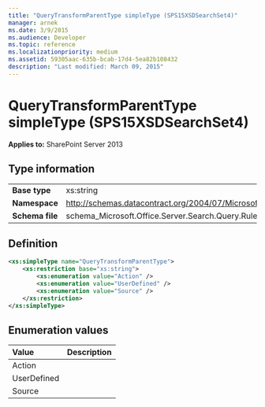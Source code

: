 ```yaml
---
title: "QueryTransformParentType simpleType (SPS15XSDSearchSet4)"
manager: arnek
ms.date: 3/9/2015
ms.audience: Developer
ms.topic: reference
ms.localizationpriority: medium
ms.assetid: 59305aac-635b-bcab-17d4-5ea82b108432
description: "Last modified: March 09, 2015"
---
```


# QueryTransformParentType simpleType (SPS15XSDSearchSet4)



 **Applies to:** SharePoint Server 2013

## Type information

|||
|:-----|:-----|
|**Base type** <br/> |xs:string  <br/> |
|**Namespace** <br/> |http://schemas.datacontract.org/2004/07/Microsoft.Office.Server.Search.Query.Rules  <br/> |
|**Schema file** <br/> |schema_Microsoft.Office.Server.Search.Query.Rules.xsd  <br/> |

## Definition

```XML
<xs:simpleType name="QueryTransformParentType">
    <xs:restriction base="xs:string">
        <xs:enumeration value="Action" />
        <xs:enumeration value="UserDefined" />
        <xs:enumeration value="Source" />
    </xs:restriction>
</xs:simpleType>

```

## Enumeration values

|**Value**|**Description**|
|:-----|:-----|
|Action  <br/> ||
|UserDefined  <br/> ||
|Source  <br/> ||
